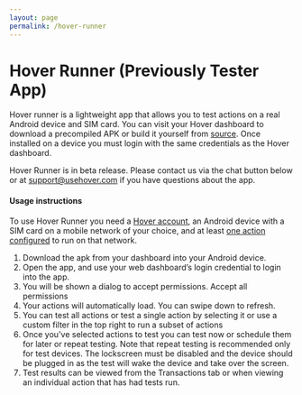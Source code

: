 ```yaml
---
layout: page
permalink: /hover-runner
---
```


# Hover Runner (Previously Tester App)

Hover runner is a lightweight app that allows you to test actions on a real Android device and SIM card. You can visit your Hover dashboard to download a precompiled APK or build it yourself from [source](https://github.com/UseHover/RunnerV2). Once installed on a device you must login with the same credentials as the Hover dashboard.

<div class="call-out call-out-info">
    <p>Hover Runner is in beta release. Please contact us via the chat button below or at <a target="_blank" href="mailto:support@usehover.com">support@usehover.com</a> if you have questions about the app.</p>
</div>

#### Usage instructions

To use Hover Runner you need a <a target="_blank" href="https://www.usehover.com/u/sign_up">Hover account</a>, an Android device with a SIM card on a mobile network of your choice, and at least [one action configured](/actions) to run on that network.

1. Download the apk from your dashboard into your Android device.
2. Open the app, and use your web dashboard’s login credential to login into the app.
3. You will be shown a dialog to accept permissions. Accept all permissions
4. Your actions will automatically load. You can swipe down to refresh.
5. You can test all actions or test a single action by selecting it or use a custom filter in the top right to run a subset of actions
6. Once you've selected actions to test you can test now or schedule them for later or repeat testing. Note that repeat testing is recommended only for test devices. The lockscreen must be disabled and the device should be plugged in as the test will wake the device and take over the screen.
7. Test results can be viewed from the Transactions tab or when viewing an individual action that has had tests run.

